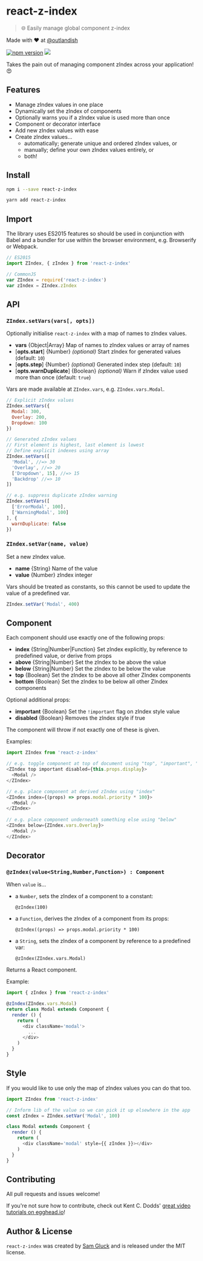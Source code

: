 # react-z-index

> :globe_with_meridians: Easily manage global component z-index

Made with ❤ at <a href="http://www.twitter.com/outlandish">@outlandish</a>

<a href="http://badge.fury.io/js/react-z-index"><img alt="npm version" src="https://badge.fury.io/js/react-z-index.svg" /></a>
<a href="http://standardjs.com/"><img src="https://img.shields.io/badge/code%20style-standard-brightgreen.svg" /></a>

Takes the pain out of managing component zIndex across your application! :heart_eyes:

## Features

- Manage zIndex values in one place
- Dynamically set the zIndex of components
- Optionally warns you if a zIndex value is used more than once
- Component or decorator interface
- Add new zIndex values with ease
- Create zIndex values...
    - automatically; generate unique and ordered zIndex values, or
    - manually; define your own zIndex values entirely, or
    - both!
    
## Install

```sh
npm i --save react-z-index
```

```sh
yarn add react-z-index
```

## Import

The library uses ES2015 features so should be used in conjunction with Babel and a bundler for use within the browser environment, e.g. Browserify or Webpack.

```js
// ES2015
import ZIndex, { zIndex } from 'react-z-index'
```

```js
// CommonJS
var ZIndex = require('react-z-index')
var zIndex = ZIndex.zIndex
```

## API

### `ZIndex.setVars(vars[, opts])`

Optionally initialise `react-z-index` with a map of names to zIndex values.

- __vars__ {Object|Array} Map of names to zIndex values or array of names
- [__opts.start__] {Number} _(optional)_ Start zIndex for generated values (default: `10`)
- [__opts.step__] {Number} _(optional)_ Generated index step (default: `10`)
- [__opts.warnDuplicate__] {Boolean} _(optional)_ Warn if zIndex value used more than once (default: `true`)

Vars are made available at `ZIndex.vars`, e.g. `ZIndex.vars.Modal`.

```js
// Explicit zIndex values
ZIndex.setVars({
  Modal: 300,
  Overlay: 200,
  Dropdown: 100
})

// Generated zIndex values
// First element is highest, last element is lowest
// Define explicit indexes using array
ZIndex.setVars([
  'Modal', //=> 30
  'Overlay', //=> 20
  ['Dropdown', 15], //=> 15
  'Backdrop' //=> 10
])

// e.g. suppress duplicate zIndex warning
ZIndex.setVars([
  ['ErrorModal', 100],
  ['WarningModal', 100]
], {
  warnDuplicate: false
})
```

### `ZIndex.setVar(name, value)`

Set a new zIndex value.

- __name__ {String} Name of the value
- __value__ {Number} zIndex integer

Vars should be treated as constants, so this cannot be used to update the value of a predefined var.

```js
ZIndex.setVar('Modal', 400)
```

## Component

Each component should use exactly one of the following props:

- __index__ {String|Number|Function} Set zIndex explicitly, by reference to predefined value, or derive from props
- __above__ {String|Number} Set the zIndex to be above the value
- __below__ {String|Number} Set the zIndex to be below the value
- __top__ {Boolean} Set the zIndex to be above all other ZIndex components
- __bottom__ {Boolean} Set the zIndex to be below all other ZIndex components

Optional additional props:

- __important__ {Boolean} Set the `!important` flag on zIndex style value
- __disabled__ {Boolean} Removes the zIndex style if true 
 
The component will throw if not exactly one of these is given.

Examples:

```js
import ZIndex from 'react-z-index'

// e.g. toggle component at top of document using "top", "important", "disabled"
<ZIndex top important disabled={this.props.display}>
  <Modal />
</ZIndex>

// e.g. place component at derived zIndex using "index"
<ZIndex index={(props) => props.modal.priority * 100}>
  <Modal />
</ZIndex>
  
// e.g. place component underneath something else using "below"
<ZIndex below={ZIndex.vars.Overlay}>
  <Modal />
</ZIndex>
```

## Decorator

### `@zIndex(value<String,Number,Function>) : Component`

When `value` is...

- a `Number`, sets the zIndex of a component to a constant:

    `@zIndex(100)`
    
- a `Function`, derives the zIndex of a component from its props:

    `@zIndex((props) => props.modal.priority * 100)`
    
- a `String`, sets the zIndex of a component by reference to a predefined var:

    `@zIndex(ZIndex.vars.Modal)`
    
Returns a React component.

Example:

```js
import { zIndex } from 'react-z-index'

@zIndex(ZIndex.vars.Modal)
return class Modal extends Component {
  render () {
    return (
      <div className='modal'>
        ...
      </div>
    )
  }
}
```

## Style
   
If you would like to use only the map of zIndex values you can do that too.

```js
import ZIndex from 'react-z-index'

// Inform lib of the value so we can pick it up elsewhere in the app
const zIndex = ZIndex.setVar('Modal', 100)

class Modal extends Component {
  render () {
    return (
      <div className='modal' style={{ zIndex }}></div>
    )
  }
}
```

## Contributing

All pull requests and issues welcome!

If you're not sure how to contribute, check out Kent C. Dodds'
[great video tutorials on egghead.io](https://egghead.io/lessons/javascript-identifying-how-to-contribute-to-an-open-source-project-on-github)!

## Author & License

`react-z-index` was created by [Sam Gluck](https://twitter.com/sdgluck) and is released under the MIT license.
